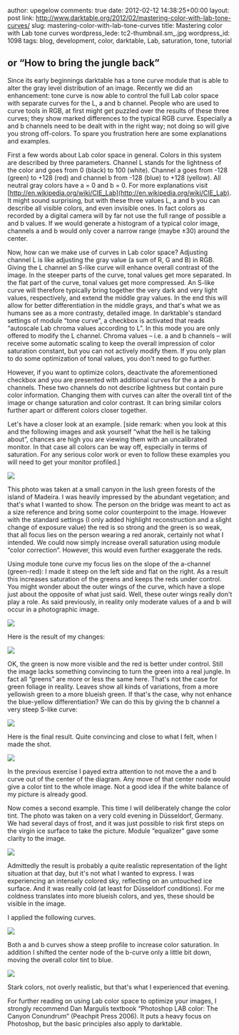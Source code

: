 author: upegelow
comments: true
date: 2012-02-12 14:38:25+00:00
layout: post
link: http://www.darktable.org/2012/02/mastering-color-with-lab-tone-curves/
slug: mastering-color-with-lab-tone-curves
title: Mastering color with Lab tone curves
wordpress_lede: tc2-thumbnail.sm_.jpg
wordpress_id: 1098
tags: blog, development, color, darktable, Lab, saturation, tone, tutorial

## or “How to bring the jungle back”




Since its early beginnings darktable has a tone curve module that is able to alter the gray level distribution of an image. Recently we did an enhancement: tone curve is now able to control the full Lab color space with separate curves for the L, a and b channel. People who are used to curve tools in RGB, at first might get puzzled over the results of these three curves; they show marked differences to the typical RGB curve. Especially a and b channels need to be dealt with in the right way; not doing so will give you strong off-colors. To spare you frustration here are some explanations and examples.




First a few words about Lab color space in general. Colors in this system are described by three parameters. Channel L stands for the lightness of the color and goes from 0 (black) to 100 (white). Channel a goes from -128 (green) to +128 (red) and channel b from -128 (blue) to +128 (yellow). All neutral gray colors have a = 0 and b = 0. For more explanations visit [http://en.wikipedia.org/wiki/CIE_Lab](http://en.wikipedia.org/wiki/CIE_Lab). It might sound surprising, but with these three values L, a and b you can describe all visible colors, and even invisible ones. In fact colors as recorded by a digital camera will by far not use the full range of possible a and b values. If we would generate a histogram of a typical color image, channels a and b would only cover a narrow range (maybe ±30) around the center.




Now, how can we make use of curves in Lab color space? Adjusting channel L is like adjusting the gray value (a sum of R, G and B) in RGB. Giving the L channel an S-like curve will enhance overall contrast of the image. In the steeper parts of the curve, tonal values get more separated. In the flat part of the curve, tonal values get more compressed. An S-like curve will therefore typically bring together the very dark and very light values, respectively, and extend the middle gray values. In the end this will allow for better differentiation in the middle grays, and that's what we as humans see as a more contrasty, detailed image. In darktable's standard settings of module “tone curve”, a checkbox is activated that reads “autoscale Lab chroma values according to L”. In this mode you are only offered to modify the L channel. Chroma values – i.e. a and b channels – will receive some automatic scaling to keep the overall impression of color saturation constant, but you can not actively modify them. If you only plan to do some optimization of tonal values, you don't need to go further.




However, if you want to optimize colors, deactivate the aforementioned checkbox and you are presented with additional curves for the a and b channels. These two channels do not describe lightness but contain pure color information. Changing them with curves can alter the overall tint of the image or change saturation and color contrast. It can bring similar colors further apart or different colors closer together.




Let's have a closer look at an example. [side remark: when you look at this and the following images and ask yourself “what the hell is he talking about”, chances are high you are viewing them with an uncalibrated monitor. In that case all colors can be way off, especially in terms of saturation. For any serious color work or even to follow these examples you will need to get your monitor profiled.]




[![](http://www.darktable.org/wp-content/uploads/2012/02/tc2-bild0.sm_.jpg)](http://www.darktable.org/2012/02/mastering-color-with-lab-tone-curves/tc2-bild0-sm/)




This photo was taken at a small canyon in the lush green forests of the island of Madeira. I was heavily impressed by the abundant vegetation; and that's what I wanted to show. The person on the bridge was meant to act as a size reference and bring some color counterpoint to the image. However with the standard settings (I only added highlight reconstruction and a slight change of exposure value) the red is so strong and the green is so weak, that all focus lies on the person wearing a red anorak, certainly not what I intended. We could now simply increase overall saturation using module “color correction”. However, this would even further exaggerate the reds.




Using module tone curve my focus lies on the slope of the a-channel (green-red): I made it steep on the left side and flat on the right. As a result this increases saturation of the greens and keeps the reds under control. You might wonder about the outer wings of the curve, which have a slope just about the opposite of what just said. Well, these outer wings really don't play a role. As said previously, in reality only moderate values of a and b will occur in a photographic image.




[![](http://www.darktable.org/wp-content/uploads/2012/02/tc2-bild1-Lab.jpg)](http://www.darktable.org/2012/02/mastering-color-with-lab-tone-curves/tc2-bild1-lab/)




Here is the result of my changes:




[![](http://www.darktable.org/wp-content/uploads/2012/02/tc2-bild1.sm_.jpg)](http://www.darktable.org/2012/02/mastering-color-with-lab-tone-curves/tc2-bild1-sm/)




OK, the green is now more visible and the red is better under control. Still the image lacks something convincing to turn the green into a real jungle. In fact all “greens” are more or less the same here. That's not the case for green foliage in reality. Leaves show all kinds of variations, from a more yellowish green to a more blueish green. If that's the case, why not enhance the blue-yellow differentiation? We can do this by giving the b channel a very steep S-like curve:




[![](http://www.darktable.org/wp-content/uploads/2012/02/tc2-bild2-b.jpg)](http://www.darktable.org/2012/02/mastering-color-with-lab-tone-curves/tc2-bild2-b/)




Here is the final result. Quite convincing and close to what I felt, when I made the shot.




[![](http://www.darktable.org/wp-content/uploads/2012/02/tc2-bild2.sm_.jpg)](http://www.darktable.org/2012/02/mastering-color-with-lab-tone-curves/tc2-bild2-sm/)




In the previous exercise I payed extra attention to not move the a and b curve out of the center of the diagram. Any move of that center node would give a color tint to the whole image. Not a good idea if the white balance of my picture is already good.




Now comes a second example. This time I will deliberately change the color tint. The photo was taken on a very cold evening in Düsseldorf, Germany. We had several days of frost, and it was just possible to risk first steps on the virgin ice surface to take the picture. Module “equalizer” gave some clarity to the image.




[![](http://www.darktable.org/wp-content/uploads/2012/02/tc2-bild3.sm_.jpg)](http://www.darktable.org/2012/02/mastering-color-with-lab-tone-curves/tc2-bild3-sm/)




Admittedly the result is probably a quite realistic representation of the light situation at that day, but it's not what I wanted to express. I was experiencing an intensely colored sky, reflecting on an untouched ice surface. And it was really cold (at least for Düsseldorf conditions). For me coldness translates into more blueish colors, and yes, these should be visible in the image.




I applied the following curves.




[![](http://www.darktable.org/wp-content/uploads/2012/02/tc2-bild4-Lab.jpg)](http://www.darktable.org/2012/02/mastering-color-with-lab-tone-curves/tc2-bild4-lab/)




Both a and b curves show a steep profile to increase color saturation. In addition I shifted the center node of the b-curve only a little bit down, moving the overall color tint to blue.




[![](http://www.darktable.org/wp-content/uploads/2012/02/tc2-bild4.sm_.jpg)](http://www.darktable.org/2012/02/mastering-color-with-lab-tone-curves/tc2-bild4-sm/)




Stark colors, not overly realistic, but that's what I experienced that evening.




For further reading on using Lab color space to optimize your images, I strongly recommend Dan Margulis textbook “Photoshop LAB color: The Canyon Conundrum” (Peachpit Press 2006). It puts a heavy focus on Photoshop, but the basic principles also apply to darktable.
